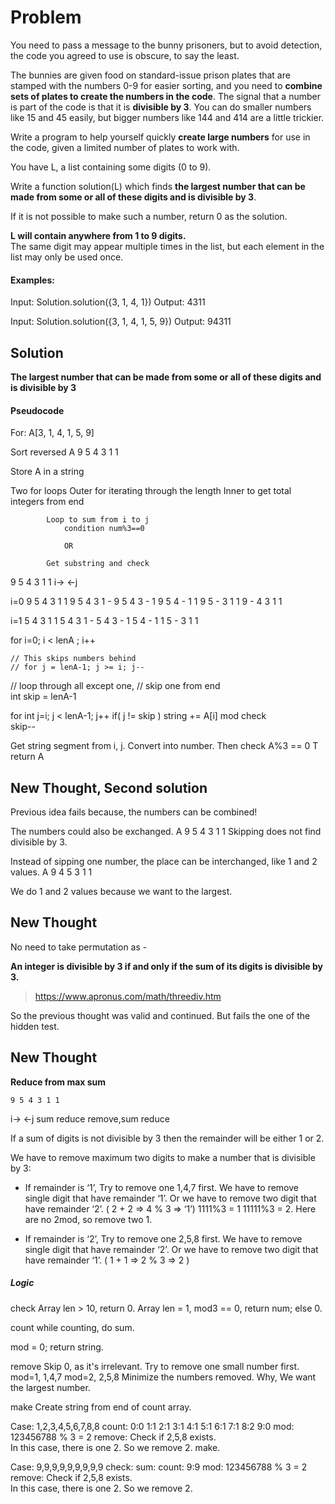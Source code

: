 

# Problem

You need to pass a message to the bunny prisoners, 
but to avoid detection, the code you agreed to use
is obscure, to say the least.

The bunnies are given food on standard-issue prison
plates that are stamped with the numbers 0-9 for 
easier sorting, and you need to **combine sets of plates
to create the numbers in the code**. The signal that
a number is part of the code is that it is 
**divisible by 3**. You can do smaller numbers like 15
and 45 easily, but bigger numbers like 144 and 414
are a little trickier. 

Write a program to help yourself quickly 
**create large numbers** for use in the code, 
given a limited number of plates to work with.

You have L, a list containing some digits (0 to 9).

Write a function solution(L) which finds **the largest
number that can be made from some or all of these
digits and is divisible by 3**. 

If it is not possible to make such a number, return 0
as the solution. 

**L will contain anywhere from 1 to 9 digits.**  
The same digit may appear multiple times in the list,
but each element in the list may only be used once.

#### Examples:
Input: Solution.solution({3, 1, 4, 1})
Output: 4311

Input: Solution.solution({3, 1, 4, 1, 5, 9})
Output: 94311

## Solution
**The largest number that can be made from
some or all of these digits and is divisible by 3**

#### Pseudocode
For: A[3, 1, 4, 1, 5, 9]

Sort reversed A 9 5 4 3 1 1
 
Store A in a string

Two for loops
    Outer for iterating through the length
        Inner to get total integers from end
        
            Loop to sum from i to j
                condition num%3==0
                
                OR 
                        
            Get substring and check

9 5 4 3 1 1
i->     <-j

i=0
9 5 4 3 1 1
9 5 4 3 1 -
9 5 4 3 - 1
9 5 4 - 1 1
9 5 - 3 1 1
9 - 4 3 1 1

i=1
5 4 3 1 1
5 4 3 1 -
5 4 3 - 1
5 4 - 1 1
5 - 3 1 1



for i=0; i < lenA ; i++
    
    // This skips numbers behind    
    // for j = lenA-1; j >= i; j--    
    
   // loop through all except one, 
   // skip one from end    
   int skip = lenA-1
    
   for int j=i; j < lenA-1; j++ 
        if( j != skip )
            string += A[i]
            mod check            
        skip--
        
        
       

        
Get string segment from i, j.
Convert into number.
Then check A%3 == 0
    T return A

        
## New Thought, Second solution

Previous idea fails because, the numbers
can be combined!

The numbers could also be exchanged.
A 9 5 4 3 1 1
Skipping does not find divisible by 3.

Instead of sipping one number, the place
can be interchanged, like 1 and 2 values.
A 9 4 5 3 1 1 

We do 1 and 2 values because we want to
the largest. 


## New Thought

No need to take permutation as -

**An integer is divisible by 3 if and only if the
 sum of its digits is divisible by 3.**
 
> https://www.apronus.com/math/threediv.htm
 
 So the previous thought was valid and continued. 
 But fails the one of the hidden test.
 
 
 ## New Thought
 
**Reduce from max sum**

    9 5 4 3 1 1
i->             <-j
sum             reduce 
remove,sum      reduce


If a sum of digits is not divisible by 3
then the remainder will be either 1 or 2. 

We have to remove maximum two digits to 
make a number that is divisible by 3: 

- If remainder is ‘1’, 
    Try to remove one 1,4,7 first.
    We have to remove single digit that have remainder ‘1’.
    Or we have to remove two digit that have remainder ‘2’.
    ( 2 + 2 => 4 % 3 => ‘1’)
    1111%3 = 1
    11111%3 = 2. Here are no 2mod, so remove two 1.


- If remainder is ‘2’,
    Try to remove one 2,5,8 first.
    We have to remove single digit that have remainder ‘2’.
    Or we have to remove two digit that have remainder ‘1’.
    ( 1 + 1 => 2 % 3 => 2 )


##### Logic
check
    Array len > 10, return 0.
    Array len = 1, mod3 == 0, return num; else 0.    

count
    while counting, do sum.

mod = 0; return string.

remove
    Skip 0, as it's irrelevant.
    Try to remove one small number first.
        mod=1, 1,4,7
        mod=2, 2,5,8
    Minimize the numbers removed.
    Why, We want the largest number.    

make
    Create string from end of count array.
  
  
Case: 1,2,3,4,5,6,7,8,8
count: 0:0 1:1 2:1 3:1 4:1 5:1 6:1 7:1 8:2 9:0
mod: 123456788 % 3 = 2
remove: 
    Check if 2,5,8 exists.  
    In this case, there is one 2. So we remove 2.
make.


Case: 9,9,9,9,9,9,9,9,9
check:
sum: 
count: 9:9
mod: 123456788 % 3 = 2
remove: 
    Check if 2,5,8 exists.  
    In this case, there is one 2. So we remove 2.
    

    

